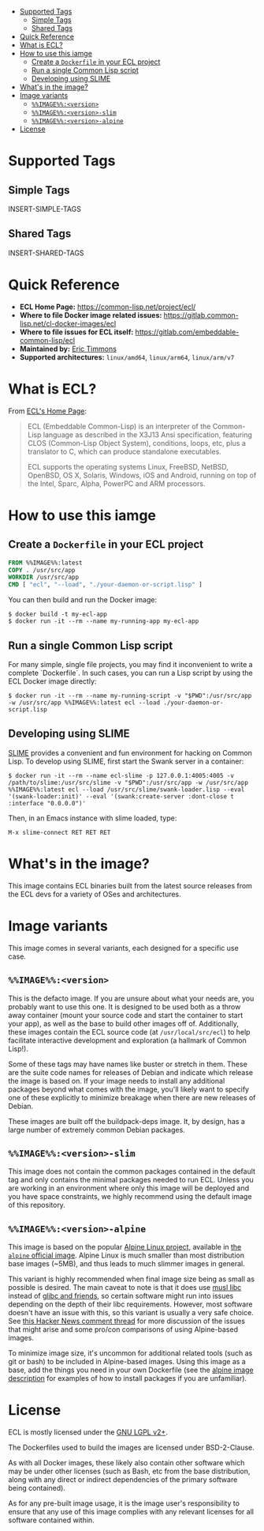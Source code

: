 - [Supported Tags](#org4d6568b)
  - [Simple Tags](#orgb79ec70)
  - [Shared Tags](#org5a69297)
- [Quick Reference](#orge3f20f4)
- [What is ECL?](#org7ca5243)
- [How to use this iamge](#org55d96f2)
  - [Create a `Dockerfile` in your ECL project](#org2bb3e96)
  - [Run a single Common Lisp script](#orge246fbc)
  - [Developing using SLIME](#org1f6d885)
- [What's in the image?](#orgf7aed19)
- [Image variants](#orgbc3c8bf)
  - [`%%IMAGE%%:<version>`](#orge9ad318)
  - [`%%IMAGE%%:<version>-slim`](#orgdc8375f)
  - [`%%IMAGE%%:<version>-alpine`](#org3e85e19)
- [License](#org01a5a12)



<a id="org4d6568b"></a>

# Supported Tags


<a id="orgb79ec70"></a>

## Simple Tags

INSERT-SIMPLE-TAGS


<a id="org5a69297"></a>

## Shared Tags

INSERT-SHARED-TAGS


<a id="orge3f20f4"></a>

# Quick Reference

-   **ECL Home Page:** <https://common-lisp.net/project/ecl/>
-   **Where to file Docker image related issues:** <https://gitlab.common-lisp.net/cl-docker-images/ecl>
-   **Where to file issues for ECL itself:** <https://gitlab.com/embeddable-common-lisp/ecl>
-   **Maintained by:** [Eric Timmons](https://github.com/daewok/)
-   **Supported architectures:** `linux/amd64`, `linux/arm64`, `linux/arm/v7`


<a id="org7ca5243"></a>

# What is ECL?

From [ECL's Home Page](https://common-lisp.net/project/ecl/main.html):

> ECL (Embeddable Common-Lisp) is an interpreter of the Common-Lisp language as described in the X3J13 Ansi specification, featuring CLOS (Common-Lisp Object System), conditions, loops, etc, plus a translator to C, which can produce standalone executables.
> 
> ECL supports the operating systems Linux, FreeBSD, NetBSD, OpenBSD, OS X, Solaris, Windows, iOS and Android, running on top of the Intel, Sparc, Alpha, PowerPC and ARM processors.


<a id="org55d96f2"></a>

# How to use this iamge


<a id="org2bb3e96"></a>

## Create a `Dockerfile` in your ECL project

```dockerfile
FROM %%IMAGE%%:latest
COPY . /usr/src/app
WORKDIR /usr/src/app
CMD [ "ecl", "--load", "./your-daemon-or-script.lisp" ]
```

You can then build and run the Docker image:

```console
$ docker build -t my-ecl-app
$ docker run -it --rm --name my-running-app my-ecl-app
```


<a id="orge246fbc"></a>

## Run a single Common Lisp script

For many simple, single file projects, you may find it inconvenient to write a complete \`Dockerfile\`. In such cases, you can run a Lisp script by using the ECL Docker image directly:

```console
$ docker run -it --rm --name my-running-script -v "$PWD":/usr/src/app -w /usr/src/app %%IMAGE%%:latest ecl --load ./your-daemon-or-script.lisp
```


<a id="org1f6d885"></a>

## Developing using SLIME

[SLIME](https://common-lisp.net/project/slime/) provides a convenient and fun environment for hacking on Common Lisp. To develop using SLIME, first start the Swank server in a container:

```console
$ docker run -it --rm --name ecl-slime -p 127.0.0.1:4005:4005 -v /path/to/slime:/usr/src/slime -v "$PWD":/usr/src/app -w /usr/src/app %%IMAGE%%:latest ecl --load /usr/src/slime/swank-loader.lisp --eval '(swank-loader:init)' --eval '(swank:create-server :dont-close t :interface "0.0.0.0")'
```

Then, in an Emacs instance with slime loaded, type:

```emacs
M-x slime-connect RET RET RET
```


<a id="orgf7aed19"></a>

# What's in the image?

This image contains ECL binaries built from the latest source releases from the ECL devs for a variety of OSes and architectures.


<a id="orgbc3c8bf"></a>

# Image variants

This image comes in several variants, each designed for a specific use case.


<a id="orge9ad318"></a>

## `%%IMAGE%%:<version>`

This is the defacto image. If you are unsure about what your needs are, you probably want to use this one. It is designed to be used both as a throw away container (mount your source code and start the container to start your app), as well as the base to build other images off of. Additionally, these images contain the ECL source code (at `/usr/local/src/ecl`) to help facilitate interactive development and exploration (a hallmark of Common Lisp!).

Some of these tags may have names like buster or stretch in them. These are the suite code names for releases of Debian and indicate which release the image is based on. If your image needs to install any additional packages beyond what comes with the image, you'll likely want to specify one of these explicitly to minimize breakage when there are new releases of Debian.

These images are built off the buildpack-deps image. It, by design, has a large number of extremely common Debian packages.


<a id="orgdc8375f"></a>

## `%%IMAGE%%:<version>-slim`

This image does not contain the common packages contained in the default tag and only contains the minimal packages needed to run ECL. Unless you are working in an environment where only this image will be deployed and you have space constraints, we highly recommend using the default image of this repository.


<a id="org3e85e19"></a>

## `%%IMAGE%%:<version>-alpine`

This image is based on the popular [Alpine Linux project](https://alpinelinux.org/), available in [the `alpine` official image](https://hub.docker.com/_/alpine). Alpine Linux is much smaller than most distribution base images (~5MB), and thus leads to much slimmer images in general.

This variant is highly recommended when final image size being as small as possible is desired. The main caveat to note is that it does use [musl libc](https://musl.libc.org/) instead of [glibc and friends](https://www.etalabs.net/compare_libcs.html), so certain software might run into issues depending on the depth of their libc requirements. However, most software doesn't have an issue with this, so this variant is usually a very safe choice. See [this Hacker News comment thread](https://news.ycombinator.com/item?id=10782897) for more discussion of the issues that might arise and some pro/con comparisons of using Alpine-based images.

To minimize image size, it's uncommon for additional related tools (such as git or bash) to be included in Alpine-based images. Using this image as a base, add the things you need in your own Dockerfile (see the [alpine image description](https://hub.docker.com/_/alpine/) for examples of how to install packages if you are unfamiliar).


<a id="org01a5a12"></a>

# License

ECL is mostly licensed under the [GNU LGPL v2+](https://opensource.org/licenses/LGPL-2.0).

The Dockerfiles used to build the images are licensed under BSD-2-Clause.

As with all Docker images, these likely also contain other software which may be under other licenses (such as Bash, etc from the base distribution, along with any direct or indirect dependencies of the primary software being contained).

As for any pre-built image usage, it is the image user's responsibility to ensure that any use of this image complies with any relevant licenses for all software contained within.
